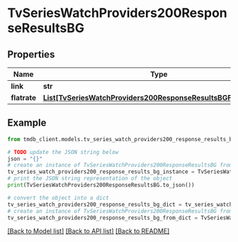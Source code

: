 # TvSeriesWatchProviders200ResponseResultsBG


## Properties

Name | Type | Description | Notes
------------ | ------------- | ------------- | -------------
**link** | **str** |  | [optional] 
**flatrate** | [**List[TvSeriesWatchProviders200ResponseResultsBGFlatrateInner]**](TvSeriesWatchProviders200ResponseResultsBGFlatrateInner.md) |  | [optional] 

## Example

```python
from tmdb_client.models.tv_series_watch_providers200_response_results_bg import TvSeriesWatchProviders200ResponseResultsBG

# TODO update the JSON string below
json = "{}"
# create an instance of TvSeriesWatchProviders200ResponseResultsBG from a JSON string
tv_series_watch_providers200_response_results_bg_instance = TvSeriesWatchProviders200ResponseResultsBG.from_json(json)
# print the JSON string representation of the object
print(TvSeriesWatchProviders200ResponseResultsBG.to_json())

# convert the object into a dict
tv_series_watch_providers200_response_results_bg_dict = tv_series_watch_providers200_response_results_bg_instance.to_dict()
# create an instance of TvSeriesWatchProviders200ResponseResultsBG from a dict
tv_series_watch_providers200_response_results_bg_from_dict = TvSeriesWatchProviders200ResponseResultsBG.from_dict(tv_series_watch_providers200_response_results_bg_dict)
```
[[Back to Model list]](../README.md#documentation-for-models) [[Back to API list]](../README.md#documentation-for-api-endpoints) [[Back to README]](../README.md)


